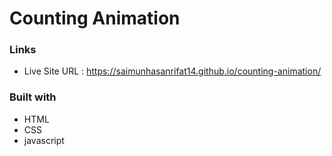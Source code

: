 # Counting Animation

### Links
* Live Site URL :  https://saimunhasanrifat14.github.io/counting-animation/


### Built with

* HTML
* CSS
* javascript
